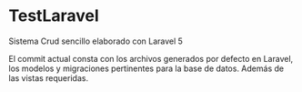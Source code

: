 # TestLaravel
Sistema Crud sencillo elaborado con Laravel 5

El commit actual consta con los archivos generados por defecto en Laravel, los modelos y migraciones pertinentes para la base de datos.
Además de las vistas requeridas.
